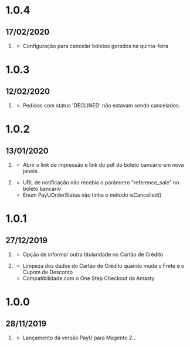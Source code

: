 # 1.0.4
## 17/02/2020
1. [](#added)
    * Configuração para cancelar boletos gerados na quinta-feira
    
# 1.0.3
## 12/02/2020
1. [](#fixed)
    * Pedidos com status 'DECLINED' não estavam sendo cancelados.

# 1.0.2
## 13/01/2020
 
1. [](#added)
    * Abrir o link de impressão e link do pdf do boleto bancário em nova janela.

2. [](#fixed)
    * URL de notificação não recebia o parâmetro "reference_sale" no boleto bancário
    * Enum PayUOrderStatus não tinha o método isCancelled()
    
# 1.0.1
## 27/12/2019

1. [](#removed)
    * Opção de informar outra titularidade no Cartão de Crédito
    
2. [](#added)
    * Limpeza dos dados do Cartão de Crédito quando muda o Frete e o Cupom de Desconto
    * Compatibilidade com o One Step Checkout da Amasty
    
# 1.0.0
## 28/11/2019

1. [](#new)
    * Lançamento da versão PayU para Magento 2...